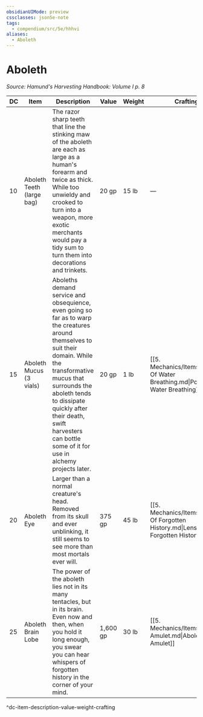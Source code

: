 ```yaml
---
obsidianUIMode: preview
cssclasses: json5e-note
tags:
  - compendium/src/5e/hhhvi
aliases:
  - Aboleth
---
```

# Aboleth
*Source: Hamund's Harvesting Handbook: Volume I p. 8* 

| DC | Item | Description | Value | Weight | Crafting |
|----|------|-------------|-------|--------|----------|
| 10 | Aboleth Teeth (large bag) | The razor sharp teeth that line the stinking maw of the aboleth are each as large as a human's forearm and twice as thick. While too unwieldy and crooked to turn into a weapon, more exotic merchants would pay a tidy sum to turn them into decorations and trinkets. | 20 gp | 15 lb | — |
| 15 | Aboleth Mucus (3 vials) | Aboleths demand service and obsequience, even going so far as to warp the creatures around themselves to suit their domain. While the transformative mucus that surrounds the aboleth tends to dissipate quickly after their death, swift harvesters can bottle some of it for use in alchemy projects later. | 20 gp | 1 lb | [[5. Mechanics/Items/Potion Of Water Breathing.md\|Potion of Water Breathing]] |
| 20 | Aboleth Eye | Larger than a normal creature's head. Removed from its skull and ever unblinking, it still seems to see more than most mortals ever will. | 375 gp | 45 lb | [[5. Mechanics/Items/Lens Of Forgotten History.md\|Lens of Forgotten History]] |
| 25 | Aboleth Brain Lobe | The power of the aboleth lies not in its many tentacles, but in its brain. Even now and then, when you hold it long enough, you swear you can hear whispers of forgotten history in the corner of your mind. | 1,600 gp | 30 lb | [[5. Mechanics/Items/Aboleth Amulet.md\|Aboleth Amulet]] |
^dc-item-description-value-weight-crafting
